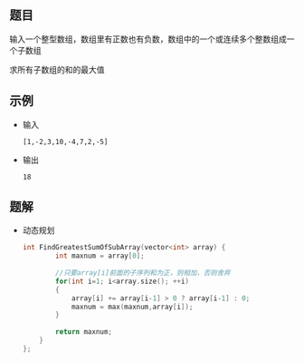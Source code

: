 ## 题目

输入一个整型数组，数组里有正数也有负数，数组中的一个或连续多个整数组成一个子数组

求所有子数组的和的最大值

## 示例

- 输入

  ```
  [1,-2,3,10,-4,7,2,-5]
  ```

- 输出

  ```
  18
  ```

## 题解

- 动态规划

  ```c++
  int FindGreatestSumOfSubArray(vector<int> array) {
          int maxnum = array[0];
          
          //只要array[i]前面的子序列和为正，则相加，否则舍弃
          for(int i=1; i<array.size(); ++i)
          {
              array[i] += array[i-1] > 0 ? array[i-1] : 0;
              maxnum = max(maxnum,array[i]);
          }
      
          return maxnum;
      }
  };
  ```
  
  
  
  
  
  
  
  
  


